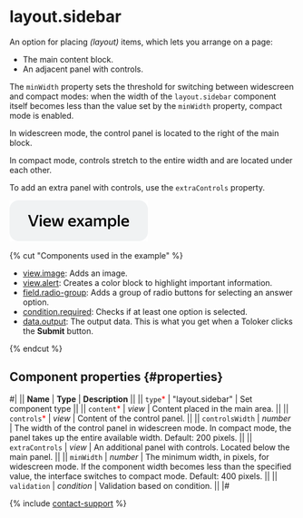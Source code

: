 # layout.sidebar

An option for placing _(layout)_ items, which lets you arrange on a page:

- The main content block.
- An adjacent panel with controls.

The `minWidth` property sets the threshold for switching between widescreen and compact modes: when the width of the `layout.sidebar` component itself becomes less than the value set by the `minWidth` property, compact mode is enabled.

In widescreen mode, the control panel is located to the right of the main block.

In compact mode, controls stretch to the entire width and are located under each other.

To add an extra panel with controls, use the `extraControls` property.

[![View example](../_images/buttons/view-example.svg)](https://ya.cc/t/8DLgvKE644n8C6)

{% cut "Components used in the example" %}

- [view.image](view.image.md): Adds an image.
- [view.alert](view.alert.md): Creates a color block to highlight important information.
- [field.radio-group](field.radio-group.md): Adds a group of radio buttons for selecting an answer option.
- [condition.required](condition.required.md): Checks if at least one option is selected.
- [data.output](../operations/work-with-data.md): The output data. This is what you get when a Toloker clicks the **Submit** button.

{% endcut %}

## Component properties {#properties}

#|
|| **Name** | **Type** | **Description** ||
|| `type`<span style="color: red">\*</span> | "layout.sidebar" | Set component type ||
|| `content`<span style="color: red">\*</span> | _view_ | Content placed in the main area. ||
|| `controls`<span style="color: red">\*</span> | _view_ | Content of the control panel. ||
|| `controlsWidth` | _number_ | The width of the control panel in widescreen mode. In compact mode, the panel takes up the entire available width. Default: 200 pixels. ||
|| `extraControls` | _view_ | An additional panel with controls. Located below the main panel. ||
|| `minWidth` | _number_ | The minimum width, in pixels, for widescreen mode. If the component width becomes less than the specified value, the interface switches to compact mode. Default: 400 pixels. ||
|| `validation` | _condition_ | Validation based on condition. ||
|#

{% include [contact-support](../_includes/contact-support.md) %}
